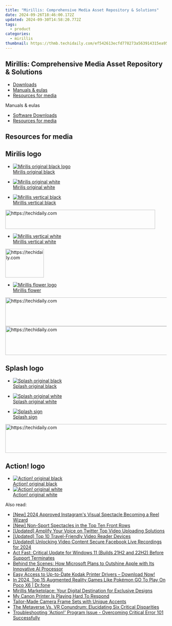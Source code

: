 ```yaml
---
title: "Mirillis: Comprehensive Media Asset Repository & Solutions"
date: 2024-09-26T18:46:00.172Z
updated: 2024-09-30T14:58:20.772Z
tags:
  - product
categories:
  - mirillis
thumbnail: https://thmb.techidaily.com/ef542613ecfd778273a563914315ea95552a0c901d539098fb8807351d6a9dda.png
---
```


## Mirillis: Comprehensive Media Asset Repository & Solutions

* [Downloads](https://tools.techidaily.com/mirillis/products/)
* [Manuals & eulas](https://tools.techidaily.com/mirillis/products/)
* [Resources for media](https://tools.techidaily.com/mirillis/products/)

Manuals & eulas

* [Software Downloads](https://tools.techidaily.com/mirillis/products/)
* [Resources for media](https://tools.techidaily.com/mirillis/products/)

## Resources for media

## **Mirilis** logo

* [![Mirilis original black logo](https://mirillis.com/res/old/media/images/download/Mirillis_black.jpg)](http://download.mirillis.com/files/formedia/Mirillis%5Fblack.png)  
[Mirilis original black](http://download.mirillis.com/files/formedia/Mirillis%5Fblack.png)
* [![Mirilis original white](https://mirillis.com/res/old/media/images/download/Mirillis_white.jpg)](http://download.mirillis.com/files/formedia/Mirillis%5Fwhite.png)  
[Mirilis original white](http://download.mirillis.com/files/formedia/Mirillis%5Fwhite.png)

* [![Mirillis vertical black](https://mirillis.com/res/old/media/images/download/Mirillis_vertical_black.jpg)](http://download.mirillis.com/files/formedia/Mirillis%5Fvertical%5Fblack.png)  
[Mirillis vertical black](http://download.mirillis.com/files/formedia/Mirillis%5Fvertical%5Fblack.png)

<!-- affiliate ads begin -->
<a href="https://aligracehair.sjv.io/c/5597632/2135418/19272" target="_top" id="2135418">
  <img src="//a.impactradius-go.com/display-ad/19272-2135418" border="0" alt="https://techidaily.com" width="468" height="60"/>
</a>
<img height="0" width="0" src="https://aligracehair.sjv.io/i/5597632/2135418/19272" style="position:absolute;visibility:hidden;" border="0" />
<!-- affiliate ads end -->

* [![Mirillis vertical white](https://mirillis.com/res/old/media/images/download/Mirillis_vertical_white.jpg)](http://download.mirillis.com/files/formedia/Mirillis%5Fvertical%5Fwhite.png)  
[Mirillis vertical white](http://download.mirillis.com/files/formedia/Mirillis%5Fvertical%5Fwhite.png)

<!-- affiliate ads begin -->
<a href="https://aligracehair.sjv.io/c/5597632/2135407/19272" target="_top" id="2135407">
  <img src="//a.impactradius-go.com/display-ad/19272-2135407" border="0" alt="https://techidaily.com" width="120" height="90"/>
</a>
<img height="0" width="0" src="https://aligracehair.sjv.io/i/5597632/2135407/19272" style="position:absolute;visibility:hidden;" border="0" />
<!-- affiliate ads end -->

* [![Mirillis flower logo](https://mirillis.com/res/old/media/images/download/Mirillis_flower.jpg)](http://download.mirillis.com/files/formedia/Mirillis%5Fflowerl.png)  
[Mirillis flower](http://download.mirillis.com/files/formedia/Mirillis%5Fflowerl.png)

<!-- affiliate ads begin -->
<a href="https://appsumo.8odi.net/c/5597632/2123734/7443" target="_top" id="2123734">
  <img src="//a.impactradius-go.com/display-ad/7443-2123734" border="0" alt="https://techidaily.com" width="728" height="90"/>
</a>
<img height="0" width="0" src="https://appsumo.8odi.net/i/5597632/2123734/7443" style="position:absolute;visibility:hidden;" border="0" />
<!-- affiliate ads end -->

<!-- affiliate ads begin -->
<a href="https://appsumo.8odi.net/c/5597632/2118312/7443" target="_top" id="2118312">
  <img src="//a.impactradius-go.com/display-ad/7443-2118312" border="0" alt="https://techidaily.com" width="728" height="90"/>
</a>
<img height="0" width="0" src="https://appsumo.8odi.net/i/5597632/2118312/7443" style="position:absolute;visibility:hidden;" border="0" />
<!-- affiliate ads end -->

## **Splash** logo

* [![Splash original black](https://mirillis.com/res/old/media/images/download/Splash_black.jpg)](http://download.mirillis.com/files/formedia/Splash%5Fblack.png)  
[Splash original black](http://download.mirillis.com/files/formedia/Splash%5Fblack.png)
* [![Splash original white](https://mirillis.com/res/old/media/images/download/Splash_white.jpg)](http://download.mirillis.com/files/formedia/Splash%5Fwhite.png)  
[Splash original white](http://download.mirillis.com/files/formedia/Splash%5Fwhite.png)

* [![Splash sign](https://mirillis.com/res/old/media/images/download/Splash_sign.jpg)](http://download.mirillis.com/files/formedia/Splash%5Fsign.png)  
[Splash sign](http://download.mirillis.com/files/formedia/Splash%5Fsign.png)

<!-- affiliate ads begin -->
<a href="https://ephamedtechinc.pxf.io/c/5597632/2137223/26400" target="_top" id="2137223">
  <img src="//a.impactradius-go.com/display-ad/26400-2137223" border="0" alt="https://techidaily.com" width="728" height="90"/>
</a>
<img height="0" width="0" src="https://ephamedtechinc.pxf.io/i/5597632/2137223/26400" style="position:absolute;visibility:hidden;" border="0" />
<!-- affiliate ads end -->

## **Action!** logo

* [![Action! original black](https://mirillis.com/res/old/media/images/download/Action_black.jpg)](http://download.mirillis.com/files/formedia/Action%5Fblack.png)  
[Action! original black](http://download.mirillis.com/files/formedia/Action%5Fblack.png)
* [![Action! original white](https://mirillis.com/res/old/media/images/download/Action_white.jpg)](http://download.mirillis.com/files/formedia/Action%5Fwhite.png)  
[Action! original white](http://download.mirillis.com/files/formedia/Action%5Fwhite.png)

<ins class="adsbygoogle"
     style="display:block"
     data-ad-format="autorelaxed"
     data-ad-client="ca-pub-7571918770474297"
     data-ad-slot="1223367746"></ins>

<ins class="adsbygoogle"
     style="display:block"
     data-ad-client="ca-pub-7571918770474297"
     data-ad-slot="8358498916"
     data-ad-format="auto"
     data-full-width-responsive="true"></ins>

<span class="atpl-alsoreadstyle">Also read:</span>
<div><ul>
<li><a href="https://instagram-clips.techidaily.com/new-2024-approved-instagrams-visual-spectacle-becoming-a-reel-wizard/"><u>[New] 2024 Approved Instagram's Visual Spectacle Becoming a Reel Wizard</u></a></li>
<li><a href="https://extra-skills.techidaily.com/new-non-sport-spectacles-in-the-top-ten-front-rows/"><u>[New] Non-Sport Spectacles in the Top Ten Front Rows</u></a></li>
<li><a href="https://fox-http.techidaily.com/updated-amplify-your-voice-on-twitter-top-video-uploading-solutions/"><u>[Updated] Amplify Your Voice on Twitter Top Video Uploading Solutions</u></a></li>
<li><a href="https://fox-hovers.techidaily.com/updated-top-10-travel-friendly-video-reader-devices/"><u>[Updated] Top 10 Travel-Friendly Video Reader Devices</u></a></li>
<li><a href="https://facebook-video-recording.techidaily.com/updated-unlocking-video-content-secure-facebook-live-recordings-for-2024/"><u>[Updated] Unlocking Video Content Secure Facebook Live Recordings for 2024</u></a></li>
<li><a href="https://win-advanced.techidaily.com/act-fast-critical-update-for-windows-11-builds-21h2-and-22h2-before-support-terminates/"><u>Act Fast: Critical Update for Windows 11 (Builds 21H2 and 22H2) Before Support Terminates</u></a></li>
<li><a href="https://win-advanced.techidaily.com/behind-the-scenes-how-microsoft-plans-to-outshine-apple-with-its-innovative-ai-processor/"><u>Behind the Scenes: How Microsoft Plans to Outshine Apple with Its Innovative AI Processor</u></a></li>
<li><a href="https://hardware-updates.techidaily.com/easy-access-to-up-to-date-kodak-printer-drivers-download-now/"><u>Easy Access to Up-to-Date Kodak Printer Drivers – Download Now!</u></a></li>
<li><a href="https://pokemon-go-android.techidaily.com/in-2024-top-15-augmented-reality-games-like-pokemon-go-to-play-on-poco-x6-drfone-by-drfone-virtual-android/"><u>In 2024, Top 15 Augmented Reality Games Like Pokémon GO To Play On Poco X6 | Dr.fone</u></a></li>
<li><a href="https://win-advanced.techidaily.com/mirillis-marketplace-your-digital-destination-for-exclusive-designs/"><u>Mirillis Marketplace: Your Digital Destination for Exclusive Designs</u></a></li>
<li><a href="https://printer-issues.techidaily.com/my-canon-printer-is-playing-hard-to-respond/"><u>My Canon Printer Is Playing Hard To Respond</u></a></li>
<li><a href="https://win-advanced.techidaily.com/tailor-made-camera-frame-sets-with-unique-accents/"><u>Tailor-Made Camera Frame Sets with Unique Accents</u></a></li>
<li><a href="https://facebook.techidaily.com/the-metaverse-vs-vr-conundrum-elucidating-six-critical-disparities/"><u>The Metaverse Vs. VR Conundrum: Elucidating Six Critical Disparities</u></a></li>
<li><a href="https://win-advanced.techidaily.com/troubleshooting-action-program-issue-overcoming-critical-error-101-successfully/"><u>Troubleshooting 'Action!' Program Issue - Overcoming Critical Error 101 Successfully</u></a></li>
</ul></div>

